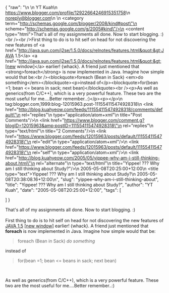 {
  "raw": "<entry>\n  <author>\n    <name>YT Kuah</name>\n    <uri>https://www.blogger.com/profile/12922664246915351758</uri>\n    <email>noreply@blogger.com</email>\n  </author>\n  <category term=\"http://schemas.google.com/blogger/2008/kind#post\"\n    scheme=\"http://schemas.google.com/g/2005#kind\"/>\n  <content type=\"html\">That's all of my assignments all done. Now to start blogging. :)&lt;br /&gt;&lt;br /&gt;First thing to do is to hit self on head for not discovering the new features of &lt;a href=&quot;http://java.sun.com/j2se/1.5.0/docs/relnotes/features.html&quot;&gt;JAVA 1.5&lt;/a&gt; &lt;a href=&quot;http://java.sun.com/j2se/1.5.0/docs/relnotes/features.html&quot;&gt;[new window]&lt;/a&gt; earlier! {whack}. A friend just mentioned that &lt;strong&gt;foreach&lt;/strong&gt; is now implemented in Java. Imagine how simple would that be:&lt;br /&gt;&lt;blockquote&gt;foreach (Bean in Sack) &lt;em&gt;do something&lt;/em&gt;&lt;/blockquote&gt;&lt;p&gt;instead of&lt;/p&gt;&lt;blockquote&gt;for(bean =1; bean &lt;= beans in sack; next bean)&lt;/blockquote&gt;&lt;br /&gt;&lt;p&gt;As well as generics(from C/C++), which is a very powerful feature. These two are the most useful for me....Better remember..:)&lt;/p&gt;&lt;p&gt;&lt;/p&gt;</content>\n  <id>tag:blogger.com,1999:blog-12015963.post-111554115474928318</id>\n  <link href=\"http://blog.kuahyeow.com/feeds/111554115474928318/comments/default\"\n    rel=\"replies\"\n    type=\"application/atom+xml\"\n    title=\"Post Comments\"/>\n  <link href=\"https://www.blogger.com/comment.g?blogID=12015963&amp;postID=111554115474928318\"\n    rel=\"replies\"\n    type=\"text/html\"\n    title=\"2 Comments\"/>\n  <link href=\"https://www.blogger.com/feeds/12015963/posts/default/111554115474928318\"\n    rel=\"edit\"\n    type=\"application/atom+xml\"/>\n  <link href=\"https://www.blogger.com/feeds/12015963/posts/default/111554115474928318\"\n    rel=\"self\"\n    type=\"application/atom+xml\"/>\n  <link href=\"http://blog.kuahyeow.com/2005/05/yippee-why-am-i-still-thinking-about.html\"\n    rel=\"alternate\"\n    type=\"text/html\"\n    title=\"Yippee! ??? Why am I still thinking about Study?\"/>\n  <published>2005-05-08T20:25:00+12:00</published>\n  <title type=\"text\">Yippee! ??? Why am I still thinking about Study?</title>\n  <updated>2005-05-08T20:38:08.16+12:00</updated>\n</entry>",
  "slug": "yippee-why-am-i-still-thinking-about",
  "title": "Yippee! ??? Why am I still thinking about Study?",
  "author": "YT Kuah",
  "date": "2005-05-08T20:25:00+12:00",
  "tags": [

  ]
}

That's all of my assignments all done. Now to start blogging. :)<br /><br />First thing to do is to hit self on head for not discovering the new features of <a href="http://java.sun.com/j2se/1.5.0/docs/relnotes/features.html">JAVA 1.5</a> <a href="http://java.sun.com/j2se/1.5.0/docs/relnotes/features.html">[new window]</a> earlier! {whack}. A friend just mentioned that <strong>foreach</strong> is now implemented in Java. Imagine how simple would that be:<br /><blockquote>foreach (Bean in Sack) <em>do something</em></blockquote><p>instead of</p><blockquote>for(bean =1; bean <= beans in sack; next bean)</blockquote><br /><p>As well as generics(from C/C++), which is a very powerful feature. These two are the most useful for me....Better remember..:)</p><p></p>